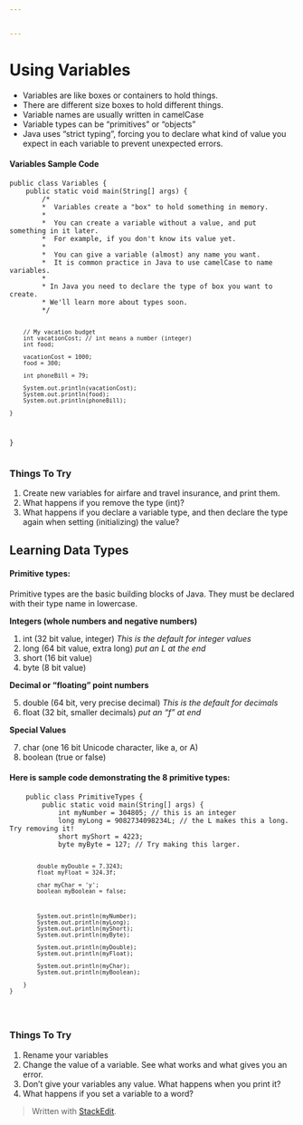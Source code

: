 ```yaml
---


---
```


<h1 id="using-variables">Using Variables</h1>
<ul>
<li>Variables are like boxes or containers to hold things.</li>
<li>There are different size boxes to hold different things.</li>
<li>Variable names are usually written in camelCase</li>
<li>Variable types can be “primitives” or “objects”</li>
<li>Java uses “strict typing”, forcing you to declare what kind of value you expect in each variable to prevent unexpected errors.</li>
</ul>
<h4 id="variables-sample-code">Variables Sample Code</h4>
<pre><code>public class Variables {
    public static void main(String[] args) {
        /*
        *  Variables create a "box" to hold something in memory.
        *
        *  You can create a variable without a value, and put something in it later.
        *  For example, if you don't know its value yet.
        *
        *  You can give a variable (almost) any name you want.
        *  It is common practice in Java to use camelCase to name variables.
        * 
        * In Java you need to declare the type of box you want to create.
        * We'll learn more about types soon.
        */

        // My vacation budget
        int vacationCost; // int means a number (integer)
        int food;

        vacationCost = 1000;
        food = 300;

        int phoneBill = 79;

        System.out.println(vacationCost);
        System.out.println(food);
        System.out.println(phoneBill);

    }
}
</code></pre>
<h3 id="things-to-try">Things To Try</h3>
<ol>
<li>Create new variables for airfare and travel insurance, and print them.</li>
<li>What happens if you remove the type (int)?</li>
<li>What happens if you declare a variable type, and then declare the type again when setting (initializing) the value?</li>
</ol>
<h2 id="learning-data-types">Learning Data Types</h2>
<h4 id="primitive-types">Primitive types:</h4>
<p>Primitive types are the basic building blocks of Java. They must be declared with their type name in lowercase.</p>
<p><strong>Integers (whole numbers and negative numbers)</strong></p>
<ol>
<li>int (32 bit value, integer) <em>This is the default for integer values</em></li>
<li>long (64 bit value, extra long) <em>put an L at the end</em></li>
<li>short (16 bit value)</li>
<li>byte (8 bit value)</li>
</ol>
<p><strong>Decimal or “floating” point numbers</strong></p>
<ol start="5">
<li>double (64 bit, very precise decimal) <em>This is the default for decimals</em></li>
<li>float (32 bit, smaller decimals) <em>put an “f” at end</em></li>
</ol>
<p><strong>Special Values</strong></p>
<ol start="7">
<li>char (one 16 bit Unicode character, like a, or A)</li>
<li>boolean (true or false)</li>
</ol>
<h4 id="here-is-sample-code-demonstrating-the-8-primitive-types">Here is sample code demonstrating the 8 primitive types:</h4>
<pre><code>    public class PrimitiveTypes {
        public static void main(String[] args) {
            int myNumber = 304805; // this is an integer
            long myLong = 9082734098234L; // the L makes this a long. Try removing it!
            short myShort = 4223;
            byte myByte = 127; // Try making this larger.
    
            double myDouble = 7.3243;
            float myFloat = 324.3f;
    
            char myChar = 'y';
            boolean myBoolean = false;
    
    
    
            System.out.println(myNumber);
            System.out.println(myLong);
            System.out.println(myShort);
            System.out.println(myByte);
    
            System.out.println(myDouble);
            System.out.println(myFloat);
    
            System.out.println(myChar);
            System.out.println(myBoolean);

        } 
    }
</code></pre>
<h3 id="things-to-try-1">Things To Try</h3>
<ol>
<li>Rename your variables</li>
<li>Change the value of a variable. See what works and what gives you an error.</li>
<li>Don’t give your variables any value. What happens when you print it?</li>
<li>What happens if you set a variable to a word?</li>
</ol>
<blockquote>
<p>Written with <a href="https://stackedit.io/">StackEdit</a>.</p>
</blockquote>

